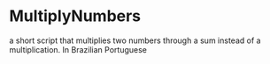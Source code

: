 # MultiplyNumbers
a short script that multiplies two numbers through a sum instead of a multiplication. In Brazilian Portuguese
